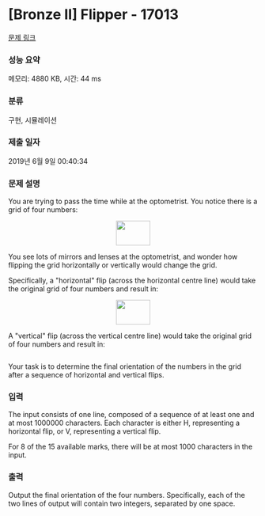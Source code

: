 # [Bronze II] Flipper - 17013 

[문제 링크](https://www.acmicpc.net/problem/17013) 

### 성능 요약

메모리: 4880 KB, 시간: 44 ms

### 분류

구현, 시뮬레이션

### 제출 일자

2019년 6월 9일 00:40:34

### 문제 설명

<p>You are trying to pass the time while at the optometrist. You notice there is a grid of four numbers:</p>

<p style="text-align: center;"><img alt="" src="" style="width: 69px; height: 50px;"></p>

<p>You see lots of mirrors and lenses at the optometrist, and wonder how flipping the grid horizontally or vertically would change the grid.</p>

<p>Specifically, a "horizontal" flip (across the horizontal centre line) would take the original grid of four numbers and result in:</p>

<p style="text-align: center;"><img alt="" src="" style="width: 69px; height: 50px;"></p>

<p>A "vertical" flip (across the vertical centre line) would take the original grid of four numbers and result in:</p>

<p style="text-align: center;"><img alt="" src=""></p>

<p>Your task is to determine the final orientation of the numbers in the grid after a sequence of horizontal and vertical flips.</p>

### 입력 

 <p>The input consists of one line, composed of a sequence of at least one and at most 1000000 characters. Each character is either H, representing a horizontal flip, or V, representing a vertical flip.</p>

<p>For 8 of the 15 available marks, there will be at most 1000 characters in the input.</p>

### 출력 

 <p>Output the final orientation of the four numbers. Specifically, each of the two lines of output will contain two integers, separated by one space.</p>

